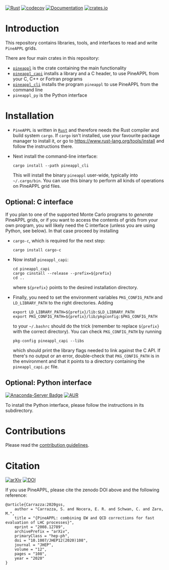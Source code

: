 [![Rust](https://github.com/N3PDF/pineappl/workflows/Rust/badge.svg)](https://github.com/N3PDF/pineappl/actions?query=workflow%3ARust)
[![codecov](https://codecov.io/gh/N3PDF/pineappl/branch/master/graph/badge.svg)](https://codecov.io/gh/N3PDF/pineappl)
[![Documentation](https://docs.rs/pineappl/badge.svg)](https://docs.rs/pineappl)
[![crates.io](https://img.shields.io/crates/v/pineappl.svg)](https://crates.io/crates/pineappl)

# Introduction

This repository contains libraries, tools, and interfaces to read and write
`PineAPPL` grids.

There are four main crates in this repository:

- [`pineappl`](https://crates.io/crates/pineappl) is the crate containing the
  main functionality
- [`pineappl_capi`](https://crates.io/crates/pineappl) installs a library and a
  C header, to use PineAPPL from your C, C++ or Fortran programs
- [`pineappl_cli`](https://crates.io/crates/pineappl) installs the program
  `pineappl` to use PineAPPL from the command line
- `pineappl_py` is the Python interface

# Installation

- `PineAPPL` is written in [`Rust`](https://www.rust-lang.org/) and therefore
  needs the Rust compiler and build system `cargo`. If `cargo` isn't installed,
  use your favourite package manager to install it, or go to
  <https://www.rust-lang.org/tools/install> and follow the instructions there.

- Next install the command-line interface:

      cargo install --path pineappl_cli

  This will install the binary `pineappl` user-wide, typically into
  `~/.cargo/bin`. You can use this binary to perform all kinds of operations
  on PineAPPL grid files.

## Optional: C interface

If you plan to one of the supported Monte Carlo programs to *generate* PineAPPL
grids, or if you want to access the contents of grids from your own program,
you will likely need the C interface (unless you are using Python, see below).
In that case proceed by installing

- `cargo-c`, which is required for the next step:

      cargo install cargo-c

- Now install `pineappl_capi`:

      cd pineappl_capi
      cargo cinstall --release --prefix=${prefix}
      cd ..

  where `${prefix}` points to the desired installation directory.

- Finally, you need to set the environment variables `PKG_CONFIG_PATH` and
  `LD_LIBRARY_PATH` to the right directories. Adding

      export LD_LIBRARY_PATH=${prefix}/lib:$LD_LIBRARY_PATH
      export PKG_CONFIG_PATH=${prefix}/lib/pkgconfig:$PKG_CONFIG_PATH

  to your `~/.bashrc` should do the trick (remember to replace `${prefix}` with
  the correct directory). You can check `PKG_CONFIG_PATH` by running

      pkg-config pineappl_capi --libs

  which should print the library flags needed to link against the C API. If
  there's no output or an error, double-check that `PKG_CONFIG_PATH` is in the
  environment and that it points to a directory containing the
  `pineappl_capi.pc` file.

## Optional: Python interface

[![Anaconda-Server Badge](https://anaconda.org/conda-forge/pineappl/badges/installer/conda.svg)](https://anaconda.org/conda-forge/pineappl)
[![AUR](https://img.shields.io/aur/version/pineappl)](https://aur.archlinux.org/packages/pineappl)

To install the Python interface, please follow the instructions in its
subdirectory.

# Contributions

Please read the [contribution guidelines](CONTRIBUTING.md).

# Citation

[![arXiv](https://img.shields.io/badge/arXiv-2008.12789-b31b1b?labelColor=222222)](https://arxiv.org/abs/2008.12789)
[![DOI](https://zenodo.org/badge/248306479.svg)](https://zenodo.org/badge/latestdoi/248306479)

If you use PineAPPL, please cite the zenodo DOI above and the following reference:

```
@article{Carrazza:2020gss,
    author = "Carrazza, S. and Nocera, E. R. and Schwan, C. and Zaro, M.",
    title = "{PineAPPL: combining EW and QCD corrections for fast evaluation of LHC processes}",
    eprint = "2008.12789",
    archivePrefix = "arXiv",
    primaryClass = "hep-ph",
    doi = "10.1007/JHEP12(2020)108",
    journal = "JHEP",
    volume = "12",
    pages = "108",
    year = "2020"
}
```
